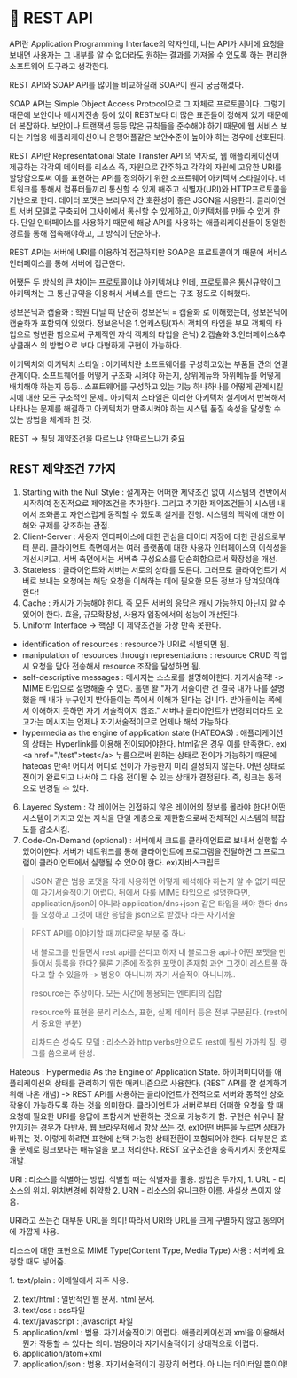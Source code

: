 # 🥑 REST API

API란 Application Programming Interface의 약자인데, 나는 API가 서버에 요청을 보내면 사용자는 그 내부를 알 수 없더라도 원하는 결과를 가져올 수 있도록 하는 편리한 소프트웨어  도구라고 생각한다.&#x20;

REST API와 SOAP API를 많이들 비교하길래 SOAP이 뭔지 궁금해졌다.&#x20;

&#x20;SOAP API는 Simple Object Access Protocol으로 그 자체로 프로토콜이다. 그렇기 때문에 보안이나 메시지전송 등에 있어 REST보다 더 많은 표준들이 정해져 있기 때문에 더 복잡하다. 보안이나 트랜잭션 등등 많은 규칙들을 준수해야 하기 때문에 웹 서비스 보다는 기업용 애플리케이션이나 은행어플같은 보안수준이 높아야 하는 경우에 선호된다.

REST API란 Representational State Transfer API 의 약자로, 웹 애플리케이션이 제공하는 각각의 데이터를 리소스 즉, 자원으로 간주하고 각각의 자원에 고유한 URI를 할당함으로써 이를 표현하는 API를 정의하기 위한 소프트웨어 아키텍쳐 스타일이다. 네트워크를 통해서 컴퓨터들끼리 통신할 수 있게 해주고  식별자(URI)와 HTTP프로토콜을 기반으로 한다. 데이터 포맷은 브라우저 간 호환성이 좋은 JSON을 사용한다. 클라이언트 서버 모델로 구축되어 그사이에서 통신할 수 있게하고, 아키텍처를 만들 수 있게 한다. 단일 인터페이스를 사용하기 때문에 해당 API를 사용하는 애플리케이션들이 동일한 경로를 통해 접속해야하고, 그 방식이 단순하다.

REST API는 서버에 URI를 이용하여 접근하지만 SOAP은 프로토콜이기 때문에 서비스 인터페이스를 통해 서버에 접근한다.

어쨌든 두 방식의 큰 차이는 프로토콜이냐 아키텍쳐냐 인데, 프로토콜은 통신규약이고 아키텍쳐는 그 통신규약을 이용해서 서비스를 만드는 구조 정도로 이해했다.&#x20;

정보은닉과 캡슐화 : 학원 다닐 때 단순히 정보은닉 = 캡슐화 로 이해했는데, 정보은닉에 캡슐화가 포함되어 있었다. 정보은닉은 1.업캐스팅(자식 객체의 타입을 부모 객체의 타입으로 형변환 함으로써 구체적인 자식 객체의 타입을 은닉) 2.캡슐화 3.인터페이스&추상클래스 의 방법으로 보다 다형하게 구현이 가능하다.

아키텍처와 아키텍처 스타일 : 아키텍처란 소프트웨어를 구성하고있는 부품들 간의 연결관계이다. 소프트웨어를 어떻게 구조화 시켜야 하는지, 상위메뉴와 하위메뉴를 어떻게 배치해야 하는지 등등.. 소프트웨어를 구성하고 있는 기능 하나하나를 어떻게 관계시킬지에 대한 모든 구조적인 문제.. 아키텍처 스타일은 이러한 아키텍처 설계에서 반복해서 나타나는 문제를 해결하고 아키텍처가 만족시켜야 하는 시스템 품질 속성을 달성할 수 있는 방법을 체계화 한 것.

REST -> 필딩 제약조건을 따르느냐 안따르느냐가 중요

## REST 제약조건 7가지

1. Starting with the Null Style : 설계자는 어떠한 제약조건 없이 시스템의 전반에서 시작하여 점진적으로 제약조건을 추가한다. 그리고 추가한 제약조건들이 시스템 내에서 조화롭고 자연스럽게 동작할 수 있도록 설계를 진행. 시스템의 맥락에 대한 이해와 규제를 강조하는 관점.&#x20;
2. Client-Server : 사용자 인터페이스에 대한 관심을 데이터 저장에 대한 관심으로부터 분리. 클라이언트 측면에서는 여러 플랫폼에 대한 사용자 인터페이스의 이식성을 개선시키고, 서버 측면에서는 서버측 구성요소를 단순화함으로써 확장성을 개선.
3. Stateless : 클라이언트와 서버는 서로의 상태를 모른다. 그러므로 클라이언트가 서버로 보내는 요청에는 해당 요청을 이해하는 데에 필요한 모든 정보가 담겨있어야 한다!
4. Cache : 캐시가 가능해야 한다. 즉 모든 서버의 응답은 캐시 가능한지 아닌지 알 수 있어야 한다. 효율, 규모확장성, 사용자 입장에서의 성능이 개선된다.
5. Uniform Interface → 핵심! 이 제약조건을 가장 만족 못한다.

* identification of resources : resource가 URI로 식별되면 됨.
* manipulation of resources through representations : resource CRUD 작업시 요청을 담아 전송해서 resource 조작을 달성하면 됨.
* self-descriptive messages : 메시지는 스스로를 설명해야한다. 자기서술적! -> MIME 타입으로 설명해줄 수 있다.  홀맨   왈 "자기 서술이란 건 결국 내가 나를 설명했을 때 내가 누구인지 받아들이는 쪽에서 이해가 된다는 겁니다. 받아들이는 쪽에서 이해하지 못하면 자기 서술적이지 않죠." 서버나 클라이언트가 변경되더라도 오고가는 메시지는 언제나 자기서술적이므로 언제나 해석 가능하다.
* hypermedia as the engine of application state (HATEOAS) : 애플리케이션의 상태는 Hyperlink를 이용해 전이되어야한다. html같은 경우 이를 만족한다. ex)\<a href="/test">test\</a> 누름으로써 원하는 상태로 전이가 가능하기 때문에 hateoas 만족! 어디서 어디로 전이가 가능한지 미리 결정되지 않는다. 어떤 상태로 전이가 완료되고 나서야 그 다음 전이될 수 있는 상태가 결정된다. 즉, 링크는 동적으로 변경될 수 있다.

6. Layered System : 각 레이어는 인접하지 않은 레이어의 정보를 몰라야 한다! 어떤 시스템이 가지고 있는 지식을 단일 계층으로 제한함으로써 전체적인 시스템의 복잡도를 감소시킴.
7. Code-On-Demand (optional) : 서버에서 코드를 클라이언트로 보내서 실행할 수 있어야한다. 서버가 네트워크를 통해 클라이언트에 프로그램을 전달하면 그 프로그램이 클라이언트에서 실행될 수 있어야 한다. ex)자바스크립트

> JSON 같은 범용 포맷을 작게 사용하면 어떻게 해석해야 하는지 알 수 없기 때문에 자기서술적이기 어렵다. 뒤에서 다룰 MIME 타입으로 설명한다면, application/json이 아니라 application/dns+json 같은 타입을 써야 한다 dns를 요청하고 그것에 대한 응답을 json으로 받겠다 라는 자기서술

> REST API를 이야기할 때 까다로운 부분 중 하나
>
> 내 블로그를 만들면서  rest api를 쓴다고 하자 내 블로그용 api나 어떤 포맷을 만들어서 등록을 한다? 물론  기존에 적절한 포맷이 존재함  과연 그것이 레스트풀 하다고 할 수 있을까 -> 범용이 아니니까 자기 서술적이 아니니까..
>
>
>
> resource는 추상이다. 모든 시간에 통용되는 엔티티의 집합
>
> resource와 표현을 분리 리소스, 표현, 실제 데이터 등은 전부 구분된다. (rest에서 중요한 부분)
>
>
>
> 리차드슨 성숙도 모델 : 리소스와 http verbs만으로도 rest에 훨씬 가까워 짐. 링크를 씀으로써 완성.

Hateous : Hypermedia As the Engine of Application State. 하이퍼미디어를 애플리케이션의 상태를 관리하기 위한 매커니즘으로 사용한다. (REST API를 잘 설계하기 위해 나온 개념) -> REST API를 사용하는 클라이언트가 전적으로 서버와 동적인 상호작용이 가능하도록 하는 것을 의미한다. 클라이언트가 서버로부터 어떠한 요청을 할 때 요청에 필요한 URI를 응답에 포함시켜 반환하는 것으로 가능하게 함. 구현은 쉬우나 잘 안지키는 경우가 다반사. 웹 브라우저에서 항상 쓰는 것. ex)어떤 버튼을 누르면 상태가 바뀌는 것. 이렇게 하려면 표현에 선택 가능한 상태전환이 포함되어야 한다. 대부분은 효율 문제로 링크보다는 매뉴얼을 보고 처리한다. REST 요구조건을 충족시키지 못한채로 개발..

URI : 리소스를 식별하는 방법. 식별할 때는 식별자를 활용. 방법은 두가지, 1. URL - 리소스의 위치. 위치변경에 취약함 2. URN - 리소스의 유니크한 이름. 사실상 쓰이지 않음.&#x20;

URI라고 쓰는건 대부분 URL을 의미! 따라서 URI와 URL을 크게 구별하지 않고 동의어에 가깝게 사용.

리소스에 대한 표현으로 MIME Type(Content Type, Media Type) 사용 : 서버에 요청할 때도 넣어줌.

&#x20;1\. text/plain : 이메일에서 자주 사용.&#x20;

2. text/html : 일반적인 웹 문서. html 문서.
3. text/css : css파일
4. text/javascript : javascript 파일
5. application/xml : 범용. 자기서술적이기 어렵다. 애플리케이션과 xml을 이용해서 뭔가 작동할 수 있다는 의미. 범용이라 자기서술적이기 상대적으로 어렵다.
6. application/atom+xml&#x20;
7. application/json : 범용. 자기서술적이기 굉장히 어렵다. 아 나는 데이터일 뿐이야!
